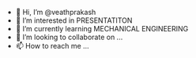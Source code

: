 - 👋 Hi, I’m @veathprakash
- 👀 I’m interested in PRESENTATITON
- 🌱 I’m currently learning MECHANICAL ENGINEERING
- 💞️ I’m looking to collaborate on ...
- 📫 How to reach me ...

<!---
veathprakash/veathprakash is a ✨ special ✨ repository because its `README.md` (this file) appears on your GitHub profile.
You can click the Preview link to take a look at your changes.
--->
